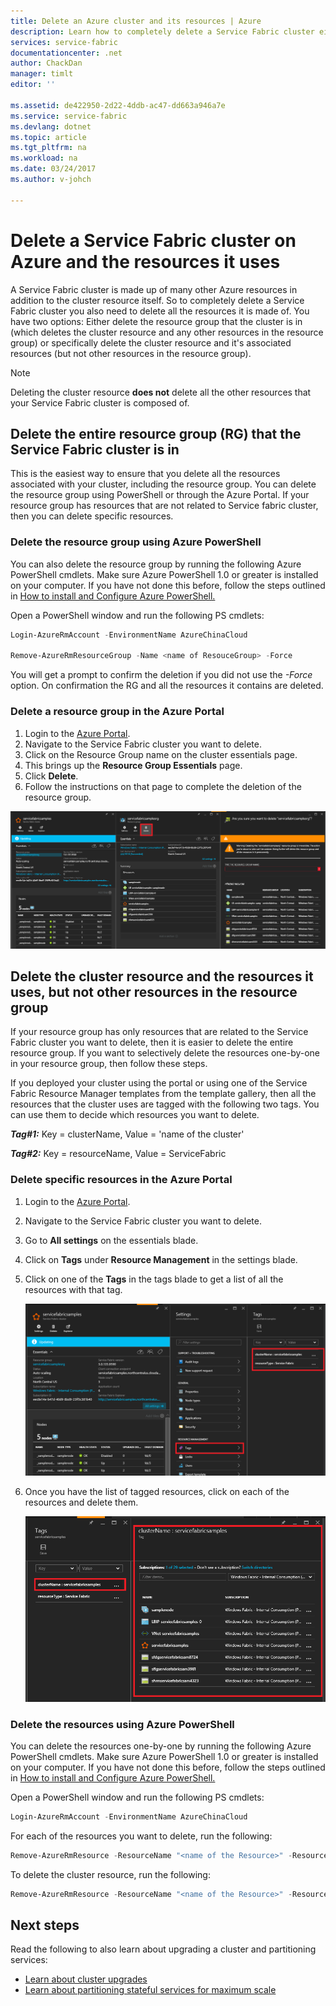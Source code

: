 ```yaml
---
title: Delete an Azure cluster and its resources | Azure
description: Learn how to completely delete a Service Fabric cluster either deleting the resource group containing the cluster or by selectively deleting resources.
services: service-fabric
documentationcenter: .net
author: ChackDan
manager: timlt
editor: ''

ms.assetid: de422950-2d22-4ddb-ac47-dd663a946a7e
ms.service: service-fabric
ms.devlang: dotnet
ms.topic: article
ms.tgt_pltfrm: na
ms.workload: na
ms.date: 03/24/2017
ms.author: v-johch

---
```

# Delete a Service Fabric cluster on Azure and the resources it uses
A Service Fabric cluster is made up of many other Azure resources in addition to the cluster resource itself. So to completely delete a Service Fabric cluster you also need to delete all the resources it is made of.
You have two options: Either delete the resource group that the cluster is in (which deletes the cluster resource and any other resources in the resource group) or specifically delete the cluster resource and it's associated resources (but not other resources in the resource group).

> [!NOTE]
> Deleting the cluster resource **does not** delete all the other resources that your Service Fabric cluster is composed of.
> 
> 

## Delete the entire resource group (RG) that the Service Fabric cluster is in
This is the easiest way to ensure that you delete all the resources associated with your cluster, including the resource group. You can delete the resource group using PowerShell or through the Azure Portal. If your resource group has resources that are not related to Service fabric cluster, then you can delete specific resources.

### Delete the resource group using Azure PowerShell
You can also delete the resource group by running the following Azure PowerShell cmdlets. Make sure Azure PowerShell 1.0 or greater is installed on your computer. If you have not done this before, follow the steps outlined in [How to install and Configure Azure PowerShell.](https://docs.microsoft.com/powershell/azureps-cmdlets-docs)

Open a PowerShell window and run the following PS cmdlets:

```powershell
Login-AzureRmAccount -EnvironmentName AzureChinaCloud

Remove-AzureRmResourceGroup -Name <name of ResouceGroup> -Force
```

You will get a prompt to confirm the deletion if you did not use the *-Force* option. On confirmation the RG and all the resources it contains are deleted.

### Delete a resource group in the Azure Portal
1. Login to the [Azure Portal](https://portal.azure.cn).
2. Navigate to the Service Fabric cluster you want to delete.
3. Click on the Resource Group name on the cluster essentials page.
4. This brings up the **Resource Group Essentials** page.
5. Click **Delete**.
6. Follow the instructions on that page to complete the deletion of the resource group.

![Resource Group Delete][ResourceGroupDelete]

## Delete the cluster resource and the resources it uses, but not other resources in the resource group
If your resource group has only resources that are related to the Service Fabric cluster you want to delete, then it is easier to delete the entire resource group. If you want to selectively delete the resources one-by-one in your resource group, then follow these steps.

If you deployed your cluster using the portal or using one of the Service Fabric Resource Manager templates from the template gallery, then all the resources that the cluster uses are tagged with the following two tags. You can use them to decide which resources you want to delete.

***Tag#1:*** Key = clusterName, Value = 'name of the cluster'

***Tag#2:*** Key = resourceName, Value = ServiceFabric

### Delete specific resources in the Azure Portal

1. Login to the [Azure Portal](https://portal.azure.cn).
2. Navigate to the Service Fabric cluster you want to delete.
3. Go to **All settings** on the essentials blade.
4. Click on **Tags** under **Resource Management** in the settings blade.
5. Click on one of the **Tags** in the tags blade to get a list of all the resources with that tag.
   
    ![Resource Tags][ResourceTags]
6. Once you have the list of tagged resources, click on each of the resources and delete them.
   
    ![Tagged Resources][TaggedResources]

### Delete the resources using Azure PowerShell

You can delete the resources one-by-one by running the following Azure PowerShell cmdlets. Make sure Azure PowerShell 1.0 or greater is installed on your computer. If you have not done this before, follow the steps outlined in [How to install and Configure Azure PowerShell.](https://docs.microsoft.com/powershell/azureps-cmdlets-docs)

Open a PowerShell window and run the following PS cmdlets:

```powershell
Login-AzureRmAccount -EnvironmentName AzureChinaCloud
```
For each of the resources you want to delete, run the following:

```powershell
Remove-AzureRmResource -ResourceName "<name of the Resource>" -ResourceType "<Resource Type>" -ResourceGroupName "<name of the resource group>" -Force
```

To delete the cluster resource, run the following:

```powershell
Remove-AzureRmResource -ResourceName "<name of the Resource>" -ResourceType "Microsoft.ServiceFabric/clusters" -ResourceGroupName "<name of the resource group>" -Force
```

## Next steps
Read the following to also learn about upgrading a cluster and partitioning services:

* [Learn about cluster upgrades](service-fabric-cluster-upgrade.md)
* [Learn about partitioning stateful services for maximum scale](service-fabric-concepts-partitioning.md)

<!--Image references-->
[ResourceGroupDelete]: ./media/service-fabric-cluster-delete/ResourceGroupDelete.PNG

[ResourceTags]: ./media/service-fabric-cluster-delete/ResourceTags.png

[TaggedResources]: ./media/service-fabric-cluster-delete/TaggedResources.PNG